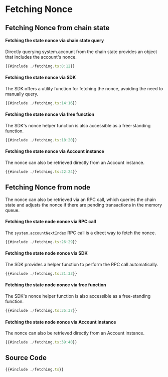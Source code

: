 # Fetching Nonce

## Fetching Nonce from chain state

#### Fetching the state nonce via chain state query

Directly querying system.account from the chain state provides an object that includes the account's nonce.

```ts
{{#include ./fetching.ts:8:12}}
```

#### Fetching the state nonce via SDK

The SDK offers a utility function for fetching the nonce, avoiding the need to manually query.

```ts
{{#include ./fetching.ts:14:16}}
```

#### Fetching the state nonce via free function

The SDK's nonce helper function is also accessible as a free-standing function.

```ts
{{#include ./fetching.ts:18:20}}
```

#### Fetching the state nonce via Account instance

The nonce can also be retrieved directly from an Account instance.

```ts
{{#include ./fetching.ts:22:24}}
```

## Fetching Nonce from node

The nonce can also be retrieved via an RPC call, which queries the chain state and adjusts the nonce if there are pending transactions in the memory queue.

#### Fetching the state node nonce via RPC call

The `system.accountNextIndex` RPC call is a direct way to fetch the nonce.

```ts
{{#include ./fetching.ts:26:29}}
```

#### Fetching the state node nonce via SDK

The SDK provides a helper function to perform the RPC call automatically.

```ts
{{#include ./fetching.ts:31:33}}
```

#### Fetching the state node nonce via free function

The SDK's nonce helper function is also accessible as a free-standing function.

```ts
{{#include ./fetching.ts:35:37}}
```

#### Fetching the state node nonce via Account instance

The nonce can also be retrieved directly from an Account instance.

```ts
{{#include ./fetching.ts:39:40}}
```

## Source Code

```ts
{{#include ./fetching.ts}}
```
